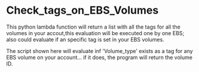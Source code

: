 # Check_tags_on_EBS_Volumes
This python lambda function will  return a list with all the tags for all the volumes in your accout,this evaluation will be executed one by one EBS; also could evaluate if an specific tag is set in your EBS volumes.

The script shown here will evaluate inf 'Volume_type' exists as a tag for any EBS volume on your account... if it does, the program will return the volume ID. 



